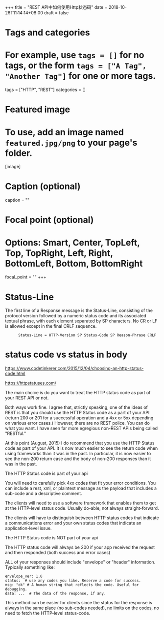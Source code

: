 +++
title = "REST API中如何使用Http状态码"
date = 2018-10-26T11:14:14+08:00
draft = false

# Tags and categories
# For example, use `tags = []` for no tags, or the form `tags = ["A Tag", "Another Tag"]` for one or more tags.
tags = ["HTTP", "REST"]
categories = []

# Featured image
# To use, add an image named `featured.jpg/png` to your page's folder. 
[image]
  # Caption (optional)
  caption = ""

  # Focal point (optional)
  # Options: Smart, Center, TopLeft, Top, TopRight, Left, Right, BottomLeft, Bottom, BottomRight
  focal_point = ""
+++



# Status-Line
The first line of a Response message is the Status-Line, consisting of the protocol version followed by a numeric status code and its associated textual phrase, with each element separated by SP characters. No CR or LF is allowed except in the final CRLF sequence.

```
      Status-Line = HTTP-Version SP Status-Code SP Reason-Phrase CRLF
```



# status code vs status in body

https://www.codetinkerer.com/2015/12/04/choosing-an-http-status-code.html


https://httpstatuses.com/




The main choice is do you want to treat the HTTP status code as part of your REST API or not.

Both ways work fine. I agree that, strictly speaking, one of the ideas of REST is that you should use the HTTP Status code as a part of your API (return 200 or 201 for a successful operation and a 4xx or 5xx depending on various error cases.) However, there are no REST police. You can do what you want. I have seen far more egregious non-REST APIs being called "RESTful."

At this point (August, 2015) I do recommend that you use the HTTP Status code as part of your API. It is now much easier to see the return code when using frameworks than it was in the past. In particular, it is now easier to see the non-200 return case and the body of non-200 responses than it was in the past.

The HTTP Status code is part of your api

You will need to carefully pick 4xx codes that fit your error conditions. You can include a rest, xml, or plaintext message as the payload that includes a sub-code and a descriptive comment.

The clients will need to use a software framework that enables them to get at the HTTP-level status code. Usually do-able, not always straight-forward.

The clients will have to distinguish between HTTP status codes that indicate a communications error and your own status codes that indicate an application-level issue.

The HTTP Status code is NOT part of your api

The HTTP status code will always be 200 if your app received the request and then responded (both success and error cases)

ALL of your responses should include "envelope" or "header" information. Typically something like:


```
envelope_ver: 1.0
status:  # use any codes you like. Reserve a code for success. 
msg: "ok" # A human string that reflects the code. Useful for debugging.
data: ...  # The data of the response, if any.
```

This method can be easier for clients since the status for the response is always in the same place (no sub-codes needed), no limits on the codes, no need to fetch the HTTP-level status-code.